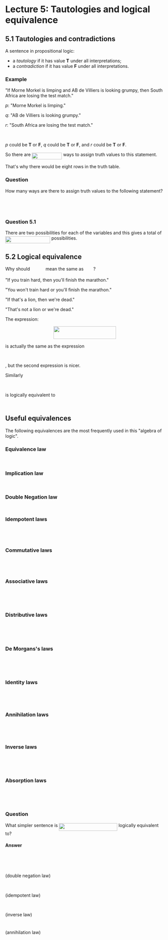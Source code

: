 # Lecture 5: Tautologies and logical equivalence

## 5.1 Tautologies and contradictions

A sentence in propositional logic:

* a _tautology_ if it has value **T** under all interpretations;
* a _contradiction_ if it has value **F** under all interpretations.

### Example

"If Morne Morkel is limping and AB de Villiers is looking grumpy, then South
Africa are losing the test match."

_p_: "Morne Morkel is limping."

_q_: "AB de Villiers is looking grumpy."

_r_: "South Africa are losing the test match."

<p align="center"><img src="https://rawgit.com/dylanpinn/MAT1830/master//lectures/tex/58ea668c2e08d2ed57b3689fa87b83a2.svg?invert_in_darkmode" align=middle width=80.69226pt height=16.438356pt/></p>

_p_ could be **T** or **F**, _q_ could be **T** or **F**, and _r_ could be **T**
or **F**.

So there are <img src="https://rawgit.com/dylanpinn/MAT1830/master//lectures/tex/3250fc6b3ffe5a19821621be77cb8325.svg?invert_in_darkmode" align=middle width=94.97697000000001pt height=21.18732pt/> ways to assign truth values to this
statement.

That's why there would be eight rows in the truth table.

### Question

How many ways are there to assign truth values to the following statement?

<p align="center"><img src="https://rawgit.com/dylanpinn/MAT1830/master//lectures/tex/71a519ce7e771f681cfa583137b773a7.svg?invert_in_darkmode" align=middle width=323.21355pt height=16.438356pt/></p>

<p align="center"><img src="https://rawgit.com/dylanpinn/MAT1830/master//lectures/tex/38fb1a02f4196214db6430a00e492f5d.svg?invert_in_darkmode" align=middle width=159.81685499999998pt height=11.9634735pt/></p>

### Question 5.1

There are two possibilities for each of the variables and this gives a total of <img src="https://rawgit.com/dylanpinn/MAT1830/master//lectures/tex/dad699c3115a5a0d58164c0f910a56e9.svg?invert_in_darkmode" align=middle width=142.372065pt height=21.839399999999983pt/> possibilities.

## 5.2 Logical equivalence

Why should <img src="https://rawgit.com/dylanpinn/MAT1830/master//lectures/tex/2857c19c3ea1f88d3e6309be566b7046.svg?invert_in_darkmode" align=middle width=41.769420000000004pt height=14.155350000000013pt/> mean the same as <img src="https://rawgit.com/dylanpinn/MAT1830/master//lectures/tex/346c404d6b9937eed5e0180470ae431b.svg?invert_in_darkmode" align=middle width=27.157680000000003pt height=14.155350000000013pt/>?

"If you train hard, then you'll finish the marathon."

"You won't train hard or you'll finish the marathon."

"If that's a lion, then we're dead."

"That's not a lion or we're dead."

The expression:

<p align="center"><img src="https://rawgit.com/dylanpinn/MAT1830/master//lectures/tex/05e948bc1ee6b5ba467f4558ed78077f.svg?invert_in_darkmode" align=middle width=198.15675pt height=39.8871pt/></p>

is actually the same as the expression <p align="center"><img src="https://rawgit.com/dylanpinn/MAT1830/master//lectures/tex/911121f44fb86cab5f5ba8e45e25a5d7.svg?invert_in_darkmode" align=middle width=120.662025pt height=16.438356pt/></p>, but
the second expression is nicer.

Similarly <p align="center"><img src="https://rawgit.com/dylanpinn/MAT1830/master//lectures/tex/af57f530016787cb4467a16356be6578.svg?invert_in_darkmode" align=middle width=259.60605pt height=16.438356pt/></p>
is logically equivalent to <p align="center"><img src="https://rawgit.com/dylanpinn/MAT1830/master//lectures/tex/cf9ba349ce9223c81132dd7536d119dc.svg?invert_in_darkmode" align=middle width=18.887055pt height=10.2739725pt/></p>

## Useful equivalences

The following equivalences are the most frequently used in this "algebra of
logic".

### Equivalence law

<p align="center"><img src="https://rawgit.com/dylanpinn/MAT1830/master//lectures/tex/aeb6975cde084274d82842a4e5f691a5.svg?invert_in_darkmode" align=middle width=191.06175pt height=16.438356pt/></p>

### Implication law

<p align="center"><img src="https://rawgit.com/dylanpinn/MAT1830/master//lectures/tex/a1479b48ea1f45f94733d62b0264cff3.svg?invert_in_darkmode" align=middle width=121.894575pt height=16.438356pt/></p>

### Double Negation law

<p align="center"><img src="https://rawgit.com/dylanpinn/MAT1830/master//lectures/tex/24ab40837e08e2315e0d9504feabe51f.svg?invert_in_darkmode" align=middle width=60.376635pt height=10.819611pt/></p>

### Idempotent laws

<p align="center"><img src="https://rawgit.com/dylanpinn/MAT1830/master//lectures/tex/6933bd24f2c4992891eb5b1f7f2b570c.svg?invert_in_darkmode" align=middle width=64.993995pt height=12.3288pt/></p>
<p align="center"><img src="https://rawgit.com/dylanpinn/MAT1830/master//lectures/tex/acb2ef2a0b4f306a6d95ac0f6252d2d5.svg?invert_in_darkmode" align=middle width=64.993995pt height=12.3288pt/></p>

### Commutative laws

<p align="center"><img src="https://rawgit.com/dylanpinn/MAT1830/master//lectures/tex/c6a162e8f636a5b2ef434fe810a1699c.svg?invert_in_darkmode" align=middle width=90.84438pt height=12.3288pt/></p>
<p align="center"><img src="https://rawgit.com/dylanpinn/MAT1830/master//lectures/tex/09b400121795ba111198d4b90bee5a66.svg?invert_in_darkmode" align=middle width=90.84438pt height=12.3288pt/></p>

### Associative laws

<p align="center"><img src="https://rawgit.com/dylanpinn/MAT1830/master//lectures/tex/c5870688cb178c7552f0739380964b76.svg?invert_in_darkmode" align=middle width=168.69105pt height=16.438356pt/></p>
<p align="center"><img src="https://rawgit.com/dylanpinn/MAT1830/master//lectures/tex/e76068caf6d67b264c70b0cea3bea6eb.svg?invert_in_darkmode" align=middle width=168.69105pt height=16.438356pt/></p>

### Distributive laws

<p align="center"><img src="https://rawgit.com/dylanpinn/MAT1830/master//lectures/tex/730f71b85090502d898026ba393cb0ad.svg?invert_in_darkmode" align=middle width=208.01054999999997pt height=16.438356pt/></p>
<p align="center"><img src="https://rawgit.com/dylanpinn/MAT1830/master//lectures/tex/4af3447d8ef158142b0a3f15dca2b7a8.svg?invert_in_darkmode" align=middle width=208.01054999999997pt height=16.438356pt/></p>

### De Morgans's laws

<p align="center"><img src="https://rawgit.com/dylanpinn/MAT1830/master//lectures/tex/763744e054b67e0fd90e25a8cfa97c76.svg?invert_in_darkmode" align=middle width=162.07752pt height=16.438356pt/></p>
<p align="center"><img src="https://rawgit.com/dylanpinn/MAT1830/master//lectures/tex/3319787d90b2e4ae4fe9a47769157225.svg?invert_in_darkmode" align=middle width=162.07752pt height=16.438356pt/></p>

### Identity laws

<p align="center"><img src="https://rawgit.com/dylanpinn/MAT1830/master//lectures/tex/e679b1dd1caa4250242d6bc426b19305.svg?invert_in_darkmode" align=middle width=68.612775pt height=14.429217pt/></p>
<p align="center"><img src="https://rawgit.com/dylanpinn/MAT1830/master//lectures/tex/8bf1e29289492e541a9ff46d5b5ebc98.svg?invert_in_darkmode" align=middle width=69.577365pt height=14.429217pt/></p>

### Annihilation laws

<p align="center"><img src="https://rawgit.com/dylanpinn/MAT1830/master//lectures/tex/8b281df2ff37c059451dc4951b7869fb.svg?invert_in_darkmode" align=middle width=74.160735pt height=14.429217pt/></p>
<p align="center"><img src="https://rawgit.com/dylanpinn/MAT1830/master//lectures/tex/51d6c3275c0b26df727a82a534b4a095.svg?invert_in_darkmode" align=middle width=72.231555pt height=14.429217pt/></p>

### Inverse laws

<p align="center"><img src="https://rawgit.com/dylanpinn/MAT1830/master//lectures/tex/f1b956ea1bb30f0f84edd0ae1885e364.svg?invert_in_darkmode" align=middle width=93.32168999999999pt height=16.438356pt/></p>
<p align="center"><img src="https://rawgit.com/dylanpinn/MAT1830/master//lectures/tex/1e9478c12ee8d150e7677413bac9acce.svg?invert_in_darkmode" align=middle width=92.35709999999999pt height=16.438356pt/></p>

### Absorption laws

<p align="center"><img src="https://rawgit.com/dylanpinn/MAT1830/master//lectures/tex/2f5d6887caa69c6ea1a87e2a5faa3e47.svg?invert_in_darkmode" align=middle width=82.054665pt height=16.438356pt/></p>
<p align="center"><img src="https://rawgit.com/dylanpinn/MAT1830/master//lectures/tex/a086c78223b65e9771b70e7ffebdc50c.svg?invert_in_darkmode" align=middle width=82.054665pt height=16.438356pt/></p>

### Question

What simpler sentence is <img src="https://rawgit.com/dylanpinn/MAT1830/master//lectures/tex/65a1f2e388f2ddfb01a0e9e5aab893d4.svg?invert_in_darkmode" align=middle width=184.90510500000002pt height=24.65759999999998pt/>
logically equivalent to?

#### Answer

<p align="center"><img src="https://rawgit.com/dylanpinn/MAT1830/master//lectures/tex/faa93ca178e354cdd7d60a25f8cf8dfa.svg?invert_in_darkmode" align=middle width=184.90394999999998pt height=16.438356pt/></p>
<p align="center"><img src="https://rawgit.com/dylanpinn/MAT1830/master//lectures/tex/e3836bef224e27ebedc26a591d28b482.svg?invert_in_darkmode" align=middle width=180.3384pt height=16.438356pt/></p> (double negation law)
<p align="center"><img src="https://rawgit.com/dylanpinn/MAT1830/master//lectures/tex/7800aa722e5ac5d5695f7f33764e672f.svg?invert_in_darkmode" align=middle width=141.01757999999998pt height=16.438356pt/></p> (idempotent law)
<p align="center"><img src="https://rawgit.com/dylanpinn/MAT1830/master//lectures/tex/75c6528c652ad144a990b651555eee30.svg?invert_in_darkmode" align=middle width=94.35673499999999pt height=16.438356pt/></p> (inverse law)
<p align="center"><img src="https://rawgit.com/dylanpinn/MAT1830/master//lectures/tex/f9bfaadb602d840a00ef7a27a5d8d797.svg?invert_in_darkmode" align=middle width=29.240804999999995pt height=11.23287pt/></p> (annihilation law)

